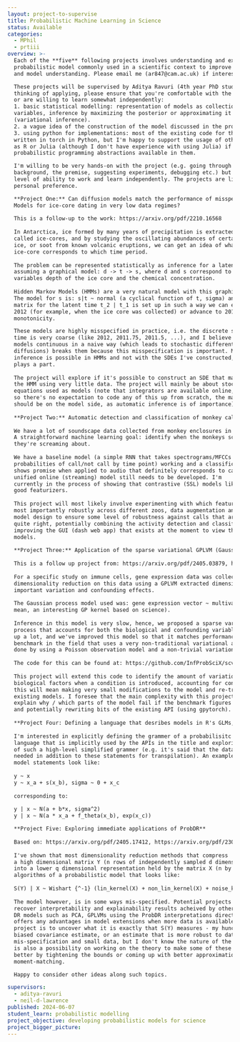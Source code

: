 ```yaml
---
layout: project-to-supervise
title: Probabilistic Machine Learning in Science
status: Available
categories:
  - MPhil
  - prtiii
overview: >-
  Each of the **five** following projects involves understanding and extending an existing
  probabilistic model commonly used in a scientific context to improve usability
  and model understanding. Please email me (ar847@cam.ac.uk) if interested.

  These projects will be supervised by Aditya Ravuri (4th year PhD student). If you're
  thinking of applying, please ensure that you're comfortable with the following
  or are willing to learn somewhat independently:
  1. basic statistical modelling: representation of models as collections of random
  variables, inference by maximizing the posterior or approximating it
  (variational inference).
  2. a vague idea of the construction of the model discussed in the project that interests you.
  3. using python for implementations: most of the existing code for these projects is
  written in torch in Python, but I'm happy to support the usage of other languages, such
  as R or Julia (although I don't have experience with using Julia) if there are good
  probabilistic programming abstractions available in them.

  I'm willing to be very hands-on with the project (e.g. going through the technical
  background, the premise, suggesting experiments, debugging etc.) but expect some
  level of ability to work and learn independently. The projects are listed in order of
  personal preference.

  **Project One:** Can diffusion models match the performance of misspecified Hidden Markov
  Models for ice-core dating in very low data regimes?
  
  This is a follow-up to the work: https://arxiv.org/pdf/2210.16568
  
  In Antarctica, ice formed by many years of precipitation is extracted as large cylinders
  called ice-cores, and by studying the oscillating abundances of certain chemicals in the
  ice, or soot from known volcanic eruptions, we can get an idea of what depth of the
  ice-core corresponds to which time period.
  
  The problem can be represented statistically as inference for a latent variable t,
  assuming a graphical model: d -> t -> s, where d and s correspond to the observed random
  variables depth of the ice core and the chemical concentration.
  
  Hidden Markov Models (HMMs) are a very natural model with this graphical structure.
  The model for s is: s|t ~ normal (a cyclical function of t, sigma) and the transition
  matrix for the latent time t_2 | t_1 is set up in such a way we can either stay in state
  2012 (for example, when the ice core was collected) or advance to 2011.9, ensuring
  monotonicity.

  These models are highly misspecified in practice, i.e. the discrete states representing
  time is very coarse (like 2012, 2011.75, 2011.5, ...), and I believe that making these
  models continuous in a naive way (which leads to stochastic differential equations SDEs /
  diffusions) breaks them because this misspecification is important. Moreover, exact
  inference is possible in HMMs and not with the SDEs I've constructed, which I think also
  plays a part.
  
  The project will explore if it's possible to construct an SDE that matches the performance of
  the HMM using very little data. The project will mainly be about stochastic differential
  equations used as models (note that integrators are available online, for example: https://github.com/google-research/torchsde
  so there's no expectation to code any of this up from scratch, the main experimentation
  should be on the model side, as automatic inference is of importance).
  
  **Project Two:** Automatic detection and classification of monkey calls from bioacoustic data
  
  We have a lot of soundscape data collected from monkey enclosures in zoos in the UK.
  A straightforward machine learning goal: identify when the monkeys scream and what
  they're screaming about.
  
  We have a baseline model (a simple RNN that takes spectrograms/MFCCs and outputs
  probabilities of call/not call by time point) working and a classification model that
  shows promise when applied to audio that definitely corresponds to calls. However, a 
  unified online (streaming) model still needs to be developed. I'm
  currently in the process of showing that contrastive (SSL) models like wav2vec are also
  good featurizers.
  
  This project will most likely involve experimenting with which featurizers work best, but
  most importantly robustly across different zoos, data augmentation and classification
  model design to ensure some level of robustness against calls that aren't identified
  quite right, potentially combining the activity detection and classification models and
  improving the GUI (dash web app) that exists at the moment to view the outputs of these
  models.
  
  **Project Three:** Application of the sparse variational GPLVM (Gaussian process latent variable model) for the analysis of single cell data and eQTLs
  
  This is a follow up project from: https://arxiv.org/pdf/2405.03879, https://arxiv.org/pdf/2209.06716
  
  For a specific study on immune cells, gene expression data was collected at scale, and a
  dimensionality reduction on this data using a GPLVM extracted dimensions of genetically
  important variation and confounding effects.
  
  The Gaussian process model used was: gene expression vector ~ multivariate_normal(a simple
  mean, an interesting GP kernel based on science).
  
  Inference in this model is very slow, hence, we proposed a sparse variational Gaussian
  process that accounts for both the biological and confounding variables that speeds it
  up a lot, and we've improved this model so that it matches performance of scVI (the
  benchmark in the field that uses a very non-traditional variational autoencoder). This was
  done by using a Poisson observation model and a non-trivial variational distribution.
  
  The code for this can be found at: https://github.com/InfProbSciX/scvi-ablation/blob/main/covid_trial.py
  
  This project will extend this code to identify the amount of variation expressed by the
  biological factors when a condition is introduced, accounting for confounders. Practically
  this will mean making very small modifications to the model and re-training some of the
  existing models. I foresee that the main complexity with this project will be trying to
  explain why / which parts of the model fail if the benchmark figures cannot be recovered,
  and potentially rewriting bits of the existing API (using gpytorch).
  
  **Project Four: Defining a language that desribes models in R's GLMs, MGCV's GAMs, Stan's BRMS, PYMC's bambi**
  
  I'm interested in explicitly defining the grammer of a probabilisitc programming
  language that is implicitly used by the APIs in the title and exploring limitations
  of such a high-level simplified grammer (e.g. it's said that the data dictionary is
  needed in addition to these statements for transpilation). An example of what some
  model statements look like:
  
  y ~ x
  y ~ x_a + s(x_b), sigma ~ 0 + x_c
  
  corresponding to:
  
  y | x ~ N(a + b*x, sigma^2)
  y | x ~ N(a * x_a + f_theta(x_b), exp(x_c))

  **Project Five: Exploring immediate applications of ProbDR**
  
  Based on: https://arxiv.org/pdf/2405.17412, https://arxiv.org/pdf/2304.07658
  
  I've shown that most dimensionality reduction methods that compress
  a high dimensional matrix Y (n rows of independently sampled d dimensional data points)
  into a lower q dimensional representation held by the matrix X (n by q) are inference
  algorithms of a probabilistic model that looks like:
  
  S(Y) | X ~ Wishart {^-1} (lin_kernel(X) + non_lin_kernel(X) + noise_kernel, nu)
  
  The model however, is in some ways mis-specified. Potential projects include trying to
  recover interpretability and explainability results acheived by other probabilistic
  DR models such as PCA, GPLVMs using the ProbDR interpretations directly and see if this
  offers any advantages in model extensions when more data is available. Another potential
  project is to uncover what it is exactly that S(Y) measures - my hunch is that this is a
  biased covariance estimate, or an estimate that is more robust to data distribution
  mis-specification and small data, but I don't know the nature of the bias exactly. There
  is also a possibility on working on the theory to make some of these interpretations
  better by tightening the bounds or coming up with better approximations by
  moment-matching.

  Happy to consider other ideas along such topics.

supervisors:
  - aditya-ravuri
  - neil-d-lawrence
published: 2024-06-07
student_learn: probabilistic modelling
project_objective: developing probabilistic models for science
project_bigger_picture:
---
```

